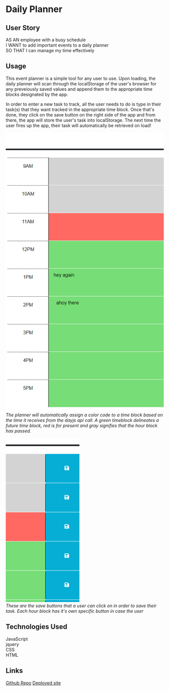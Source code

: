 # Daily Planner

## User Story ##
AS AN employee with a busy schedule <br>
I WANT to add important events to a daily planner <br>
SO THAT I can manage my time effectively

## Usage ##
<p> This event planner is a simple tool for any user to use. Upon loading, the daily planner will scan through the localStorage of the user's browser for any preveiously saved values and append them to the appropriate time blocks designated by the app. <p>

<p> In order to enter a new task to track, all the user needs to do is type in their task(s) that they want tracked in the appropriate time block. Once that's done, they click on the save button on the right side of the app and from there, the app will store the user's task into localStorage. The next time the user fires up the app, their task will automatically be retrieved on load! <p>

![Example of the Planner](/Assets/plannerlayoutexample.png)<br>
*The planner will automatically assign a color code to a time block based on the time it receives from the dayjs api call. A green timeblock delineates a future time block, red is for present and gray signifies that the hour block has passed.*

![Save button example](/Assets/savebuttonexample.png)<br>
*These are the save buttons that a user can click on in order to save their task. Each hour block has it's own specific button in case the user* 

## Technologies Used ##
JavaScript <br>
jquery <br>
CSS <br>
HTML <br>

## Links ##
[Github Repo](https://github.com/Chapjae/daily-planner)
[Deployed site](https://chapjae.github.io/daily-planner/)
